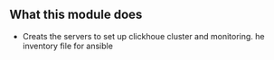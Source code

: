 ## What this module does

* Creats the servers to set up clickhoue cluster and monitoring.
he inventory file for ansible